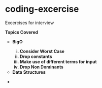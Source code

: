 # coding-excercise
Excercises for interview 

<b>Topics Covered<b>
  <ul type="circle">
    <li>BigO</li></b>
            <ol type="i">
                        <li> Consider Worst Case </li>
                        <li> Drop constants </li>
                        <li> Make use of different terms for input </li>
                        <li> Drop Non Dominants
                        </ol>
  <li><b>Data Structures</b></li>
                        </ul>
  
  - 
